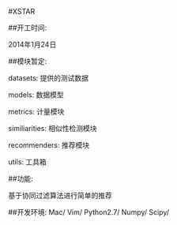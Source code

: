 #XSTAR


##开工时间: 

2014年1月24日

##模块暂定:

datasets: 提供的测试数据

models: 数据模型

metrics: 计量模块

similiarities: 相似性检测模块

recommenders: 推荐模块

utils: 工具箱

##功能: 

基于协同过滤算法进行简单的推荐

##开发环境: 
Mac/ Vim/ Python2.7/ Numpy/ Scipy/

